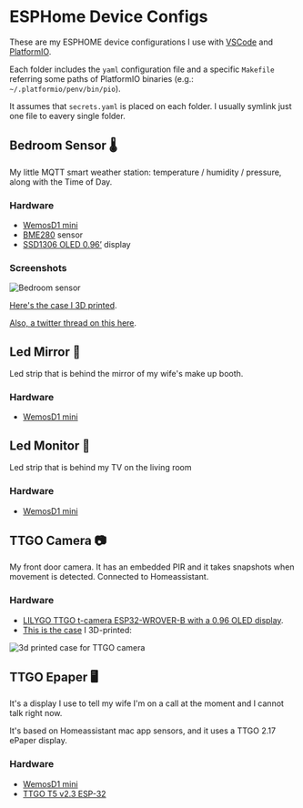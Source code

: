 # ESPHome Device Configs

These are my ESPHOME device configurations I use with [VSCode](https://www.google.com/url?sa=t&rct=j&q=&esrc=s&source=web&cd=&cad=rja&uact=8&ved=2ahUKEwjs-5O__6_vAhXS7eAKHeTkA2QQFjAAegQIARAE&url=https%3A%2F%2Fcode.visualstudio.com%2F&usg=AOvVaw15O90sm1ios8AUpw56hCml) and [PlatformIO](https://platformio.org).

Each folder includes the `yaml` configuration file and a specific `Makefile` referring some paths of PlatformIO binaries (e.g.: `~/.platformio/penv/bin/pio`).

It assumes that `secrets.yaml` is placed on each folder. I usually symlink just one file to eavery single folder.

## Bedroom Sensor 🌡

My little MQTT smart weather station: temperature / humidity / pressure, along with the Time of Day.

### Hardware

* [WemosD1 mini](https://www.wemos.cc/en/latest/d1/d1_mini.html) 
* [BME280](https://pt.aliexpress.com/item/32848964559.html?spm=a2g0o.productlist.0.0.6f952a393i5hwA&algo_pvid=03959d68-9c58-4af4-843a-b67f04836548&algo_expid=03959d68-9c58-4af4-843a-b67f04836548-0&btsid=0bb0623416157313229578496ed67f&ws_ab_test=searchweb0_0,searchweb201602_,searchweb201603_) sensor
* [SSD1306 OLED 0.96’](https://pt.aliexpress.com/item/32957392300.html?spm=a2g0o.productlist.0.0.501e52c42hMQo1&algo_pvid=23c599d2-de1b-482a-bff6-7e524a00d36c&algo_expid=23c599d2-de1b-482a-bff6-7e524a00d36c-0&btsid=0bb0623216157308893082349eb5b2&ws_ab_test=searchweb0_0,searchweb201602_,searchweb201603_) display

### Screenshots

![Bedroom sensor](https://pbs.twimg.com/media/EY9y1i1WsAI9ds2?format=jpg&name=small)

[Here's the case I 3D printed](https://www.thingiverse.com/thing:3548757).

[Also, a twitter thread on this here](https://twitter.com/crsantos/status/1265356291830091776).

## Led Mirror 🚥

Led strip that is behind the mirror of my wife's make up booth.

### Hardware

* [WemosD1 mini](https://www.wemos.cc/en/latest/d1/d1_mini.html)

## Led Monitor 🚥

Led strip that is behind my TV on the living room

### Hardware

* [WemosD1 mini](https://www.wemos.cc/en/latest/d1/d1_mini.html)

## TTGO Camera 📷

My front door camera. It has an embedded PIR and it takes snapshots when movement is detected. Connected to Homeassistant.

### Hardware

* [LILYGO TTGO t-camera ESP32-WROVER-B with a 0.96 OLED display](https://pt.aliexpress.com/item/4001223247911.html?src=google&albch=shopping&acnt=708-803-3821&isdl=y&slnk=&plac=&mtctp=&albbt=Google_7_shopping&aff_platform=google&aff_short_key=UneMJZVf&&albagn=888888&isSmbAutoCall=false&needSmbHouyi=false&albcp=9437679086&albag=97536833404&trgt=296904914040&crea=pt4001223247911&netw=u&device=c&albpg=296904914040&albpd=pt4001223247911&gclid=CjwKCAiAhbeCBhBcEiwAkv2cY0yI-uifq4vLAOgErEMLv1rFN3rr1kpWW9bn6bK1RsxfTBbAd-m2bBoCQokQAvD_BwE&gclsrc=aw.ds).
* [This is the case](https://www.thingiverse.com/thing:3440888) I 3D-printed:

![3d printed case for TTGO camera](https://cdn.thingiverse.com/renders/45/3d/5e/3f/4e/7b261ba72ebf5d6b2bae8b4137dcc9d3_preview_featured.jpg)

## TTGO Epaper 🖥

It's a display I use to tell my wife I'm on a call at the moment and I cannot talk right now.

It's based on Homeassistant mac app sensors, and it uses a TTGO 2.17 ePaper display.

### Hardware

* [WemosD1 mini](https://www.wemos.cc/en/latest/d1/d1_mini.html)
* [TTGO T5 v2.3 ESP-32](https://pt.aliexpress.com/item/4000470799197.html?spm=a2g0s.9042311.0.0.5639b90adwznmZ)